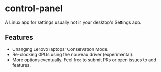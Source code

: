 # control-panel

A Linux app for settings usually not in your desktop's Settings app.

## Features

- Changing Lenovo laptops' Conservation Mode.
- Re-clocking GPUs using the nouveau driver (experimental).
- More options eventually. Feel free to submit PRs or open issues to add features.
